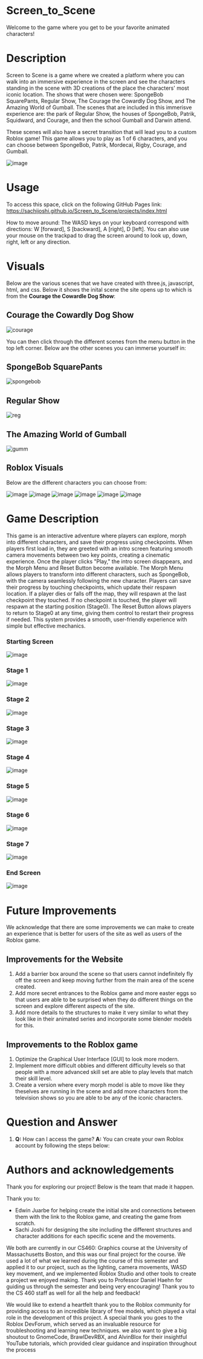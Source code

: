 # Screen_to_Scene

Welcome to the game where you get to be your favorite animated characters!

# Description
Screen to Scene is a game where we created a platform where you can walk into an immersive experience in the screen and see the characters standing in the scene with 3D creations of the place the characters' most iconic location. The shows that were chosen were: SpongeBob SquarePants, Regular Show, The Courage the Cowardly Dog Show, and The Amazing World of Gumball. The scenes that are included in this immerisve experience are: the park of Regular Show, the houses of SpongeBob, Patrik, Squidward, and Courage, and then the school Gumball and Darwin attend. 

These scenes will also have a secret transition that will lead you to a custom Roblox game! This game allows you to play as 1 of 6 characters, and you can choose between SpongeBob, Patrik, Mordecai, Rigby, Courage, and Gumball. 

![image](https://github.com/user-attachments/assets/7e4d89be-044f-40c7-8f80-5d1e39570355)

# Usage

To access this space, click on the following GitHub Pages link: https://sachijoshi.github.io/Screen_to_Scene/projects/index.html

How to move around: The WASD keys on your keyboard correspond with directions: W [forward], S [backward], A [right], D [left]. You can also use your mouse on the trackpad to drag the screen around to look up, down, right, left or any direction.

# Visuals
Below are the various scenes that we have created with three.js, javascript, html, and css. 
Below it shows the inital scene the site opens up to which is from the **Courage the Cowardle Dog Show**:

## Courage the Cowardly Dog Show
![courage](https://github.com/user-attachments/assets/1d3d531b-f71c-41c2-b8c7-911bda70d584)

You can then click through the different scenes from the menu button in the top left corner. Below are the other scenes you can immerse yourself in:

## SpongeBob SquarePants
![spongebob](https://github.com/user-attachments/assets/ff6243de-df5c-4eca-91ff-220a123b1a2e)
## Regular Show
![reg](https://github.com/user-attachments/assets/ff985046-56ae-422c-8200-c556a6184dcb)
## The Amazing World of Gumball
![gumm](https://github.com/user-attachments/assets/f4633838-48d8-4896-a63e-993e9e06851d)


## Roblox Visuals 
Below are the different characters you can choose from:

![image](https://github.com/user-attachments/assets/a33249c3-e93f-40b8-9c5b-f0a835e8bd94) ![image](https://github.com/user-attachments/assets/0f53094c-466c-4e0b-bc96-b8e25e579f23) ![image](https://github.com/user-attachments/assets/ffd0c30c-43c7-4186-8d9b-2fbb228847a8) ![image](https://github.com/user-attachments/assets/578400ef-6599-489a-830d-ee47fe005449) ![image](https://github.com/user-attachments/assets/17563282-69b2-4a58-9382-b198761a2578) ![image](https://github.com/user-attachments/assets/6653b7c5-b4e0-40da-b883-54ea004c22e3)

# Game Description

This game is an interactive adventure where players can explore, morph into different characters, and save their progress using checkpoints. When players first load in, they are greeted with an intro screen featuring smooth camera movements between two key points, creating a cinematic experience. Once the player clicks "Play," the intro screen disappears, and the Morph Menu and Reset Button become available. The Morph Menu allows players to transform into different characters, such as SpongeBob, with the camera seamlessly following the new character. Players can save their progress by touching checkpoints, which update their respawn location. If a player dies or falls off the map, they will respawn at the last checkpoint they touched. If no checkpoint is touched, the player will respawn at the starting position (Stage0). The Reset Button allows players to return to Stage0 at any time, giving them control to restart their progress if needed. This system provides a smooth, user-friendly experience with simple but effective mechanics.

### Starting Screen
![image](https://github.com/user-attachments/assets/71e8b143-b1f7-4ea8-8f61-fb16d1aec3ce)
### Stage 1
![image](https://github.com/user-attachments/assets/0adeb7b1-9ffe-4c3f-97fe-f7d707338429)
### Stage 2
![image](https://github.com/user-attachments/assets/bde1967f-1080-4134-b2ba-e161529c805c)
### Stage 3
![image](https://github.com/user-attachments/assets/f18f37a9-1c7a-468f-9296-d4e4840d7b18)
### Stage 4
![image](https://github.com/user-attachments/assets/f87cd6a2-550c-4db6-960c-0e6db1391ccc)
### Stage 5
![image](https://github.com/user-attachments/assets/00326b44-ec71-4ef7-ad8d-05b58a2c756f)
### Stage 6
![image](https://github.com/user-attachments/assets/a76826b9-6d32-49ca-af0a-29b3c269a5e1)
### Stage 7
![image](https://github.com/user-attachments/assets/19a3b745-c556-46b8-8d4f-ff3ac3e85e50)
### End Screen
![image](https://github.com/user-attachments/assets/d596456d-4d39-45f3-a246-b92639f3b5dd)

# Future Improvements
We acknowledge that there are some improvements we can make to create an experience that is better for users of the site as well as users of the Roblox game. 
## Improvements for the Website
1. Add a barrier box around the scene so that users cannot indefinitely fly off the screen and keep moving further from the main area of the scene created.
2. Add more secret entrances to the Roblox game and more easter eggs so that users are able to be surprised when they do different things on the screen and explore different aspects of the site.
3. Add more details to the structures to make it very similar to what they look like in their animated series and incorporate some blender models for this.

## Improvements to the Roblox game
1. Optimize the Graphical User Interface [GUI] to look more modern.
2. Implement more difficult obbies and different difficulty levels so that people with a more advanced skill set are able to play levels that match their skill level.
3. Create a version where every morph model is able to move like they theselves are running in the scene and add more characters from the television shows so you are able to be any of the iconic characters.

# Question and Answer
1. **Q:** How can I access the game?
   **A:** You can create your own Roblox account by following the steps     below:


# Authors and acknowledgements
Thank you for exploring our project! Below is the team that made it happen. 

Thank you to:
- Edwin Juarbe for helping create the initial site and connections between them with the link to the Roblox game, and creating the game from scratch. 
- Sachi Joshi for designing the site including the different structures and character additions for each specific scene and the movements.

We both are currently in our CS460: Graphics course at the University of Massachusetts Boston, and this was our final project for the course. 
We used a lot of what we learned during the course of this semester and applied it to our project, such as the lighting, camera movements, WASD key movement, and we implemented Roblox Studio and other tools to create a project we enjoyed making. Thank you to Professor Daniel Haehn for guiding us through the semester and being very encouraging! Thank you to the CS 460 staff as well for all the help and feedback!

We would like to extend a heartfelt thank you to the Roblox community for providing access to an incredible library of free models, which played a vital role in the development of this project. A special thank you goes to the Roblox DevForum, which served as an invaluable resource for troubleshooting and learning new techniques. we also want to give a big shoutout to GnomeCode, BrawlDevRBX, and AlvinBlox for their insightful YouTube tutorials, which provided clear guidance and inspiration throughout the process
